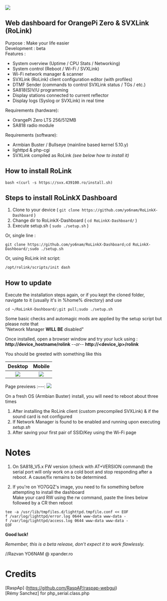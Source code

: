 ![](https://i.imgur.com/qJcJAua.jpg) 
## Web dashboard for OrangePi Zero & SVXLink (RoLink)
 
Purpose : Make your life easier<br>
Development : beta<br>
Features :
- System overview (Uptime / CPU Stats / Networking)
- System control (Reboot / Wi-Fi / SVXLink)
- Wi-Fi network manager & scanner
- SVXLink (RoLink) client configuration editor (with profiles)
- DTMF Sender (commands to control SVXLink status / TGs / etc.)
- SA818(S)V/U programming
- Display stations connected to current reflector
- Display logs (Syslog or SVXLink) in real time

Requirements (hardware):<br>
- OrangePi Zero LTS 256/512MB
- SA818 radio module

Requirements (software):<br>
- Armbian Buster / Bullseye (mainline based kernel 5.10.y)
- lighttpd & php-cgi
- SVXLink compiled as RoLink *(see below how to install it)*

## How to install RoLink
```
bash <(curl -s https://svx.439100.ro/install.sh)
```

## Steps to install RoLinkX Dashboard
 1. Clone to your device ( `git clone https://github.com/yo6nam/RoLinkX-Dashboard` )
 2. Change dir to RoLinkX-Dashboard ( `cd RoLinkX-Dashboard/` )
 3. Execute setup.sh ( `sudo ./setup.sh` )<br>

Or, single line : 
```
git clone https://github.com/yo6nam/RoLinkX-Dashboard;cd RoLinkX-Dashboard/;sudo ./setup.sh
```

Or, using RoLink init script:
```
/opt/rolink/scripts/init dash
```
## How to update
Execute the installation steps again, or if you kept the cloned folder, navigate to it (usually it's in %home% directory) and use
```
cd ~/RoLinkX-Dashboard/;git pull;sudo ./setup.sh
```

 Some basic checks and automagic mods are applied by the setup script but please note that<br>
 "Network Manager **WILL BE** disabled"  
 
 Once installed, open a browser window and try your luck using :<br>
 **http://device_hostname/rolink**    --*or*--    **http://<device_ip>/rolink**
 
 You should be greeted with something like this
 
 Desktop             |  Mobile
:-------------------------:|:-------------------------:
 ![](https://i.imgur.com/bO3lCaV.png) | ![](https://i.imgur.com/p5vm9OB.png)
 
 Page previews
 :---:
 ![](https://i.imgur.com/en9bU1D.gif)
 
 On a fresh OS (Armbian Buster) install, you will need to reboot about three times
 1. After installing the RoLink client (custom precompiled SVXLink) & if the sound card is not configured
 2. If Network Manager is found to be enabled and running upon executing *setup.sh*
 3. After saving your first pair of SSID/Key using the Wi-Fi page

# Notes
1. On SA818_V5.x FW version (check with AT+VERSION command) the serial port will only work on a cold boot
and stop responding after a reboot. A cause/fix remains to be determined.  

2. If you're on YO7GQZ's image, you need to fix something before attempting to install the dashboard  
Make your card RW using the rw command, paste the lines below followed by a CR then reboot
```
tee -a /usr/lib/tmpfiles.d/lighttpd.tmpfile.conf << EOF
f /var/log/lighttpd/error.log 0644 www-data www-data -
f /var/log/lighttpd/access.log 0644 www-data www-data -
EOF
```

**Good luck!**

*Remember, this is a beta release, don't expect it to work flawlessly.*
 
//Razvan YO6NAM @ xpander.ro
 
 # Credits
[RaspAp] (https://github.com/RaspAP/raspap-webgui)  
[Rémy Sanchez] for php_serial.class.php
